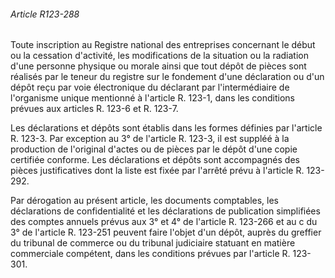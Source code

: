 ###### Article R123-288

Toute inscription au Registre national des entreprises concernant le début ou la cessation d'activité, les modifications de la situation ou la radiation d'une personne physique ou morale ainsi que tout dépôt de pièces sont réalisés par le teneur du registre sur le fondement d'une déclaration ou d'un dépôt reçu par voie électronique du déclarant par l'intermédiaire de l'organisme unique mentionné à l'article R. 123-1, dans les conditions prévues aux articles R. 123-6 et R. 123-7.

Les déclarations et dépôts sont établis dans les formes définies par l'article R. 123-3. Par exception au 3° de l'article R. 123-3, il est suppléé à la production de l'original d'actes ou de pièces par le dépôt d'une copie certifiée conforme. Les déclarations et dépôts sont accompagnés des pièces justificatives dont la liste est fixée par l'arrêté prévu à l'article R. 123-292.

Par dérogation au présent article, les documents comptables, les déclarations de confidentialité et les déclarations de publication simplifiées des comptes annuels prévus aux 3° et 4° de l'article R. 123-266 et au c du 3° de l'article R. 123-251 peuvent faire l'objet d'un dépôt, auprès du greffier du tribunal de commerce ou du tribunal judiciaire statuant en matière commerciale compétent, dans les conditions prévues par l'article R. 123-301.

